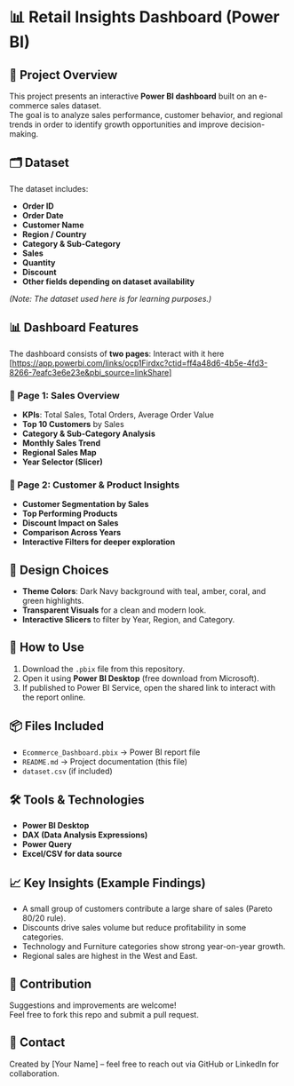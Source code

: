 # 📊 Retail Insights Dashboard (Power BI)

## 📌 Project Overview
This project presents an interactive **Power BI dashboard** built on an e-commerce sales dataset.  
The goal is to analyze sales performance, customer behavior, and regional trends in order to identify growth opportunities and improve decision-making.

## 🗂️ Dataset
The dataset includes:
- **Order ID**
- **Order Date**
- **Customer Name**
- **Region / Country**
- **Category & Sub-Category**
- **Sales**
- **Quantity**
- **Discount**
- **Other fields depending on dataset availability**

*(Note: The dataset used here is for learning purposes.)*

## 📊 Dashboard Features
The dashboard consists of **two pages**:
Interact with it here [https://app.powerbi.com/links/ocp1Firdxc?ctid=ff4a48d6-4b5e-4fd3-8266-7eafc3e6e23e&pbi_source=linkShare]

### 📍 Page 1: Sales Overview
- **KPIs**: Total Sales, Total Orders, Average Order Value
- **Top 10 Customers** by Sales
- **Category & Sub-Category Analysis**
- **Monthly Sales Trend**
- **Regional Sales Map**
- **Year Selector (Slicer)**

### 📍 Page 2: Customer & Product Insights
- **Customer Segmentation by Sales**
- **Top Performing Products**
- **Discount Impact on Sales**
- **Comparison Across Years**
- **Interactive Filters for deeper exploration**

## 🎨 Design Choices
- **Theme Colors**: Dark Navy background with teal, amber, coral, and green highlights.
- **Transparent Visuals** for a clean and modern look.
- **Interactive Slicers** to filter by Year, Region, and Category.

## 🚀 How to Use
1. Download the `.pbix` file from this repository.
2. Open it using **Power BI Desktop** (free download from Microsoft).
3. If published to Power BI Service, open the shared link to interact with the report online.

## 📦 Files Included
- `Ecommerce_Dashboard.pbix` → Power BI report file  
- `README.md` → Project documentation (this file)  
- `dataset.csv` (if included)  

## 🛠️ Tools & Technologies
- **Power BI Desktop**
- **DAX (Data Analysis Expressions)**
- **Power Query**
- **Excel/CSV for data source**

## 📈 Key Insights (Example Findings)
- A small group of customers contribute a large share of sales (Pareto 80/20 rule).
- Discounts drive sales volume but reduce profitability in some categories.
- Technology and Furniture categories show strong year-on-year growth.
- Regional sales are highest in the West and East.

## 🤝 Contribution
Suggestions and improvements are welcome!  
Feel free to fork this repo and submit a pull request.

## 📧 Contact
Created by [Your Name] – feel free to reach out via GitHub or LinkedIn for collaboration.
